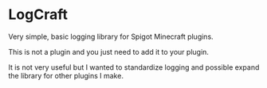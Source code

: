 # LogCraft

Very simple, basic logging library for Spigot Minecraft plugins.

This is not a plugin and you just need to add it to your plugin.

It is not very useful but I wanted to standardize logging and possible expand the library for other plugins I make. 
